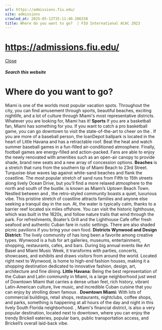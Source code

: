 ```yaml
---
url: https://admissions.fiu.edu/
site: admissions
crawled_at: 2025-05-12T15:11:40.106338
title: Where do you want to go?  | FIU International ACAC 2023
---
```


# https://admissions.fiu.edu/

[ Close ](https://admissions.fiu.edu/iacac2023/miami/sightseeing/)
##### Search this website
# Where do you want to go? 
Miami is one of the worlds most popular vacation spots. Throughout the city, you can find amusement through sports, beautiful beaches, exciting nightlife, and a lot of culture through Miami's most representative districts. Whatever you are looking for, Miami has it!
**Sports**
If you are a basketball fan, Miami has something for you. If you want to catch a pro basketball game, you can go downtown to visit the state-of-the-art to cheer on the .
If you are more of a baseball person, the loanDepot ballpark is located in the heart of Little Havana and has a retractable roof. Beat the heat and watch summer baseball games in a fun-filled air-conditioned atmosphere.
Finally, football games are energy-filled and action-packed. Fans are able to enjoy the newly renovated with amenities such as an open-air canopy to provide shade, brand new seats and a new array of concession options.
**Beaches**
is a stretch that runs from the southern tip of Miami Beach to 23rd Street. Turquoise-blue waves lap against white-sand beaches and flank the coastline. The most popular stretch of sand runs from Fifth to 15th streets along lively Ocean Drive, but you’ll find a more relaxed atmosphere to the north and south of the bustle.
is known as Miami’s Uptown Beach Town. Nestled between and , the retro-styled community boasts a quiet, luxurious vibe. This pristine stretch of coastline attracts families and anyone else seeking a tranquil day in the sun.
At, the water is typically calm, thanks to a barrier reef located six miles offshore. You can visit the historic lighthouse, which was built in the 1820s, and follow nature trails that wind through the park. For refreshments, Boater’s Grill and the Lighthouse Cafe offer fresh seafood and authentic Cuban fare in rustic settings. There are also shaded picnic pavilions if you bring your own food.
**Districts**
**Wynwood and Design District:** The lively community of has long been a favorite among creative types. Wynwood is a hub for art galleries, museums, entertainment, shopping, restaurants, cafes, and bars. During big annual events like Art Basel and Miami Music Week, it transforms with parties, concerts, showcases, and exhibits and draws visitors from around the world. Located right next to Wynwood, is home to high-end fashion houses, making it a shopping destination dedicated to innovative fashion, design, art, architecture and fine dining. 
**Little Havana:** Being the best representation of the Cuban and Latin community in Miami, is a large neighborhood just west of Downtown Miami that carries a dense urban feel, rich history, vibrant Latin-American culture, live music, and incredible Cuban cuisine that you can enjoy by strolling down famous . 
**Downtown Miami:** With lots of commercial buildings, retail shops, restaurants, nightclubs, coffee shops, and parks, something is happening at all hours of the day and night in this lively South Florida neighborhood. , Miami's financial district, is also a very popular destination, located next to downtown, where you can enjoy the trendy Brickell eateries, popular bars, public transportation access, and Brickell’s overall laid-back vibe. 

